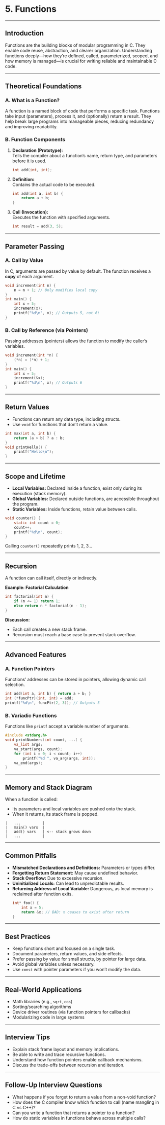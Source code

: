 # 5. Functions

---

## Introduction

Functions are the building blocks of modular programming in C. They enable code reuse, abstraction, and clearer organization. Understanding functions deeply—how they’re defined, called, parameterized, scoped, and how memory is managed—is crucial for writing reliable and maintainable C code.

---

## Theoretical Foundations

### **A. What is a Function?**

A function is a named block of code that performs a specific task. Functions take input (parameters), process it, and (optionally) return a result. They help break large programs into manageable pieces, reducing redundancy and improving readability.

### **B. Function Components**

1. **Declaration (Prototype):**  
   Tells the compiler about a function’s name, return type, and parameters before it is used.
   ```c
   int add(int, int);
   ```

2. **Definition:**  
   Contains the actual code to be executed.
   ```c
   int add(int a, int b) {
       return a + b;
   }
   ```

3. **Call (Invocation):**  
   Executes the function with specified arguments.
   ```c
   int result = add(3, 5);
   ```

---

## Parameter Passing

### **A. Call by Value**

In C, arguments are passed by value by default. The function receives a **copy** of each argument.

```c
void increment(int n) {
    n = n + 1; // Only modifies local copy
}
int main() {
    int x = 5;
    increment(x);
    printf("%d\n", x); // Outputs 5, not 6!
}
```

### **B. Call by Reference (via Pointers)**

Passing addresses (pointers) allows the function to modify the caller’s variables.

```c
void increment(int *n) {
    (*n) = (*n) + 1;
}
int main() {
    int x = 5;
    increment(&x);
    printf("%d\n", x); // Outputs 6
}
```

---

## Return Values

- Functions can return any data type, including structs.
- Use `void` for functions that don’t return a value.

```c
int max(int a, int b) {
    return (a > b) ? a : b;
}
void printHello() {
    printf("Hello\n");
}
```

---

## Scope and Lifetime

- **Local Variables:** Declared inside a function, exist only during its execution (stack memory).
- **Global Variables:** Declared outside functions, are accessible throughout the program.
- **Static Variables:** Inside functions, retain value between calls.

```c
void counter() {
    static int count = 0;
    count++;
    printf("%d\n", count);
}
```
Calling `counter()` repeatedly prints 1, 2, 3...

---

## Recursion

A function can call itself, directly or indirectly.

**Example: Factorial Calculation**
```c
int factorial(int n) {
    if (n <= 1) return 1;
    else return n * factorial(n - 1);
}
```

**Discussion:**
- Each call creates a new stack frame.
- Recursion must reach a base case to prevent stack overflow.

---

## Advanced Features

### **A. Function Pointers**

Functions’ addresses can be stored in pointers, allowing dynamic call selection.

```c
int add(int a, int b) { return a + b; }
int (*funcPtr)(int, int) = add;
printf("%d\n", funcPtr(2, 3)); // Outputs 5
```

### **B. Variadic Functions**

Functions like `printf` accept a variable number of arguments.

```c
#include <stdarg.h>
void printNumbers(int count, ...) {
    va_list args;
    va_start(args, count);
    for (int i = 0; i < count; i++)
        printf("%d ", va_arg(args, int));
    va_end(args);
}
```

---

## Memory and Stack Diagram

When a function is called:
- Its parameters and local variables are pushed onto the stack.
- When it returns, its stack frame is popped.

```
|   ...          |
|   main() vars  |
|   add() vars   | <-- stack grows down
|   ...          |
```

---

## Common Pitfalls

- **Mismatched Declarations and Definitions:** Parameters or types differ.
- **Forgetting Return Statement:** May cause undefined behavior.
- **Stack Overflow:** Due to excessive recursion.
- **Uninitialized Locals:** Can lead to unpredictable results.
- **Returning Address of Local Variable:** Dangerous, as local memory is reclaimed after function exits.
    ```c
    int* foo() {
        int x = 5;
        return &x; // BAD: x ceases to exist after return
    }
    ```

---

## Best Practices

- Keep functions short and focused on a single task.
- Document parameters, return values, and side effects.
- Prefer passing by value for small structs, by pointer for large data.
- Avoid global variables unless necessary.
- Use `const` with pointer parameters if you won’t modify the data.

---

## Real-World Applications

- Math libraries (e.g., `sqrt`, `cos`)
- Sorting/searching algorithms
- Device driver routines (via function pointers for callbacks)
- Modularizing code in large systems

---

## Interview Tips

- Explain stack frame layout and memory implications.
- Be able to write and trace recursive functions.
- Understand how function pointers enable callback mechanisms.
- Discuss the trade-offs between recursion and iteration.

---

## Follow-Up Interview Questions

- What happens if you forget to return a value from a non-void function?
- How does the C compiler know which function to call (name mangling in C vs C++)?
- Can you write a function that returns a pointer to a function?
- How do static variables in functions behave across multiple calls?
